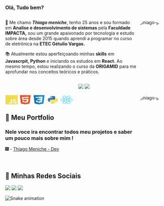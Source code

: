 ### Olá, Tudo bem? 

##

<div>
  <img align="right" alt="thiago-pic" height="150" style="border-radius:50px;" src="https://thiagomeniche.github.io/img/marca.png">
</div>



🧙  Me chamo <i><b>Thiago meniche</b></i>, tenho 25 anos e sou formado em <b>Analise e desenvolvimento de sistemas</b> pela <b> Faculdade IMPACTA,</b> sou um grande apaixonado por tecnologia e estudo sobre área desde 2015 quando aprendi a programar no curso de eletrônica na <b>ETEC Gétulio Vargas. </b>

📚 Atualmente estou aperfeiçoando minhas <b>skills</b> em <b>Javascrpit, </b><b>Python</b> e iniciando os estudos em <b>React.</b> Ao mesmo tempo, estou realizando o curso da <b>ORIGAMID</b> para me aprofundar nos conceitos teóricos e práticos.
##


<div align="center">
  <picture>
    <source 
      srcset="https://github-readme-stats.vercel.app/api?username=thiagomeniche&show_icons=true&theme=dracula"
      media="(prefers-color-scheme: dark)"
    />
    <source
      srcset="https://github-readme-stats.vercel.app/api?username=thiagomeniche&show_icons=true"
      media="(prefers-color-scheme: light), (prefers-color-scheme: no-preference)"
    />
    <img height="180em" src="https://github-readme-stats.vercel.app/api?username=thiagomeniche&show_icons=true" />
</picture>

  <img height="180em" src="https://github-readme-stats.vercel.app/api/top-langs/?username=thiagomeniche&layout=compact&langs_count=7&theme=dracula"/>
</div>
    
<div style="display: inline_block"><br>
  <img align="center" alt="-Js" height="30" width="40" src="https://raw.githubusercontent.com/devicons/devicon/master/icons/javascript/javascript-plain.svg">
  <img align="center" alt="thiago-HTML" height="30" width="40" src="https://raw.githubusercontent.com/devicons/devicon/master/icons/html5/html5-original.svg">
  <img align="center" alt="thiago-CSS" height="30" width="40" src="https://raw.githubusercontent.com/devicons/devicon/master/icons/css3/css3-original.svg">
  <img align="center" alt="thiago-Python" height="30" width="40" src="https://raw.githubusercontent.com/devicons/devicon/master/icons/python/python-original.svg">
  <img align="center" alt="Thiago-React" height="30" width="40" src="https://raw.githubusercontent.com/devicons/devicon/master/icons/react/react-original.svg">
  <img align="right" alt="thiago-pic" height="150" style="border-radius:50px;" src="https://thiagomeniche.github.io/img/perfil.jpg">
</div>

  ## 🤖 Meu Portfolio 
  
  ### Nele voce ira encontrar todos meu projetos e saber um pouco mais sobre mim !
  
  🎆 - <a href="https://thiagomeniche.github.io/">Thiago Meniche - Dev</a>
  <br>
  <br>
  <br>
  ## 🎫 Minhas Redes Sociais 
 
<div> 
  <a href="https://www.linkedin.com/in/thiago-meniche-663699139/" target="_blank"><img src="https://img.shields.io/badge/-LinkedIn-%230077B5?style=for-the-badge&logo=linkedin&logoColor=white" target="_blank"></a>
  <a href = "mailto:thiagomeniche@hotmail.com"><img src="https://img.shields.io/badge/Microsoft_Outlook-0078D4?style=for-the-badge&logo=microsoft-outlook&logoColor=white" target="_blank"></a>
  <a href = "https://web.whatsapp.com/send?phone=5511959675010"><img src="https://img.shields.io/badge/WhatsApp-25D366?style=for-the-badge&logo=whatsapp&logoColor=white" target="_blank"></a>
  
  
  ![Snake animation](https://github.com/thiagomeniche/thiagomeniche/blob/output/github-contribution-grid-snake.svg)
 
</div>

